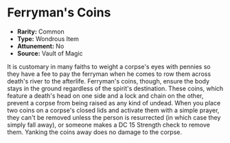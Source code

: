 # Ferryman's Coins

- **Rarity:** Common
- **Type:** Wondrous Item
- **Attunement:** No
- **Source:** Vault of Magic

It is customary in many faiths to weight a corpse's eyes with pennies so they have a fee to pay the ferryman when he comes to row them across death's river to the afterlife. Ferryman's coins, though, ensure the body stays in the ground regardless of the spirit's destination. These coins, which feature a death's head on one side and a lock and chain on the other, prevent a corpse from being raised as any kind of undead. When you place two coins on a corpse's closed lids and activate them with a simple prayer, they can't be removed unless the person is resurrected (in which case they simply fall away), or someone makes a DC 15 Strength check to remove them. Yanking the coins away does no damage to the corpse.
